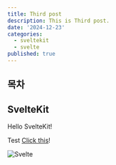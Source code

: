 ```yaml
---
title: Third post
description: This is Third post.
date: '2024-12-23'
categories:
  - sveltekit
  - svelte
published: true
---
```


## 목차

## SvelteKit

Hello SvelteKit!

Test [Click this](/posts/second-post)!

![Svelte](/favicon.png)
